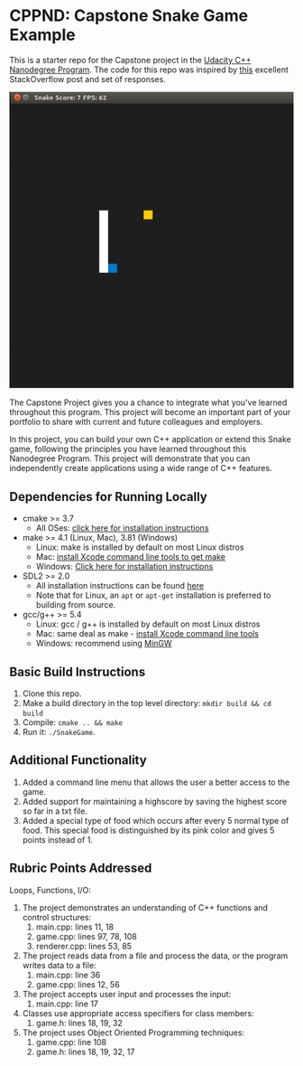# CPPND: Capstone Snake Game Example

This is a starter repo for the Capstone project in the [Udacity C++ Nanodegree Program](https://www.udacity.com/course/c-plus-plus-nanodegree--nd213). The code for this repo was inspired by [this](https://codereview.stackexchange.com/questions/212296/snake-game-in-c-with-sdl) excellent StackOverflow post and set of responses.

<img src="snake_game.gif"/>

The Capstone Project gives you a chance to integrate what you've learned throughout this program. This project will become an important part of your portfolio to share with current and future colleagues and employers.

In this project, you can build your own C++ application or extend this Snake game, following the principles you have learned throughout this Nanodegree Program. This project will demonstrate that you can independently create applications using a wide range of C++ features.

## Dependencies for Running Locally
* cmake >= 3.7
  * All OSes: [click here for installation instructions](https://cmake.org/install/)
* make >= 4.1 (Linux, Mac), 3.81 (Windows)
  * Linux: make is installed by default on most Linux distros
  * Mac: [install Xcode command line tools to get make](https://developer.apple.com/xcode/features/)
  * Windows: [Click here for installation instructions](http://gnuwin32.sourceforge.net/packages/make.htm)
* SDL2 >= 2.0
  * All installation instructions can be found [here](https://wiki.libsdl.org/Installation)
  * Note that for Linux, an `apt` or `apt-get` installation is preferred to building from source.
* gcc/g++ >= 5.4
  * Linux: gcc / g++ is installed by default on most Linux distros
  * Mac: same deal as make - [install Xcode command line tools](https://developer.apple.com/xcode/features/)
  * Windows: recommend using [MinGW](http://www.mingw.org/)

## Basic Build Instructions

1. Clone this repo.
2. Make a build directory in the top level directory: `mkdir build && cd build`
3. Compile: `cmake .. && make`
4. Run it: `./SnakeGame`.

## Additional Functionality

1. Added a command line menu that allows the user a better access to the game.
2. Added support for maintaining a highscore by saving the highest score so far in a txt file.
3. Added a special type of food which occurs after every 5 normal type of food. This special food is distinguished by its pink color and gives 5 points instead of 1.

## Rubric Points Addressed

Loops, Functions, I/O:
1. The project demonstrates an understanding of C++ functions and control structures:    
      1. main.cpp: lines 11, 18  
      2. game.cpp: lines 97, 78, 108
      3. renderer.cpp: lines 53, 85
2. The project reads data from a file and process the data, or the program writes data to a file:      
      1. main.cpp: line 36
      2. game.cpp: lines 12, 56
3. The project accepts user input and processes the input:      
      1. main.cpp: line 17
4. Classes use appropriate access specifiers for class members:    
      1. game.h: lines 18, 19, 32
5. The project uses Object Oriented Programming techniques:    
      1. game.cpp: line 108
      2. game.h: lines 18, 19, 32, 17
